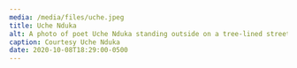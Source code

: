 ```yaml
---
media: /media/files/uche.jpeg
title: Uche Nduka
alt: A photo of poet Uche Nduka standing outside on a tree-lined street.
caption: Courtesy Uche Nduka
date: 2020-10-08T18:29:00-0500
---
```

